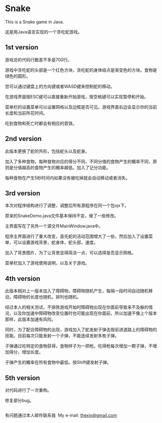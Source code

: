 # Snake
This is a Snake game in Java.

这是用Java语言实现的一个贪吃蛇游戏。

## 1st version
游戏总的代码行数差不多是700行。  

游戏中贪吃蛇的头部是一个红色方块，贪吃蛇的身体结点是渐变色的方块。食物是绿色的圆形。  

您可以通过键盘上的方向键或者WASD键来控制蛇的移动。  

在游戏界面按ESC键可以直接重新开始游戏，按空格键可以实现暂停和开始。  

菜单栏的设置菜单可以设置网格以及边框是否可见。游戏界面右边会显示你的当前长度和当前所花时间。  

吃到食物和死亡时都会有相应的音效。  



## 2nd version
此版本更换了蛇的外形，包括蛇头以及蛇身。  

加入了多种食物，每种食物对应的得分不同，不同分值的食物产生的概率不同，原则是分值越高的食物产生的概率越低。加入了记分功能。  

每种食物在产生5秒时间内如果没有被吃掉就会自动移动或者消失。  



## 3rd version
本次对程序结构进行了调整，调整后所有源程序在同一个包xjx下。  

原来的SnakeDemo.java文件基本保持不变，做了一些修改。  

主界面写在了另外一个源文件MainWindow.java中。  

程序主界面进行了重大改变，首先蛇的活动范围增大了一些，然后加入了设置菜单，可以设置游戏背景，蛇身体，蛇头部，速度。  

加入了背景图片，为了让背景显得简洁一点，可以选择是否显示网格。  

菜单栏加入了游戏使用说明，以及关于游戏。  


## 4th version
此版本相对上一版本加入了障碍物，障碍物随机产生，每隔一段时间自动随机移动，障碍物的长度也随机，排列也随机。  

经过本人的相关测试，不排除游戏开始时障碍物出现在你面前导致来不及躲的情况，以及你加速中障碍物改变位置时也可能出现在你面前，所以加速不像上个版本那样，此版本加速有风险。  

同时，为了配合障碍物的出现，游戏加入了蛇发射子弹击毁前进道路上的障碍物的技能。目前每次只能发射一个子弹，不能连续发射多枚子弹。  

子弹通过吃特定的食物获得，食物样子为一把枪。吃得枪每次增加一颗子弹，不增加得分，增加长度。  

子弹产生的概率在所有食物中最低。按Shift键发射子弹。  

## 5th version
对代码进行了一次重构。  

修复部分bug。  

##
有问题通过本人邮件联系我&nbsp; 
My e-mail: thexjx@gmail.com
